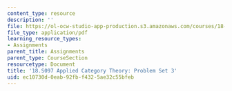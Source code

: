 ```yaml
---
content_type: resource
description: ''
file: https://ol-ocw-studio-app-production.s3.amazonaws.com/courses/18-s097-applied-category-theory-january-iap-2019/ec10730d0eab92fbf4325ae32c55bfeb_18-s097iap19ps3.pdf
file_type: application/pdf
learning_resource_types:
- Assignments
parent_title: Assignments
parent_type: CourseSection
resourcetype: Document
title: '18.S097 Applied Category Theory: Problem Set 3'
uid: ec10730d-0eab-92fb-f432-5ae32c55bfeb
---
```

